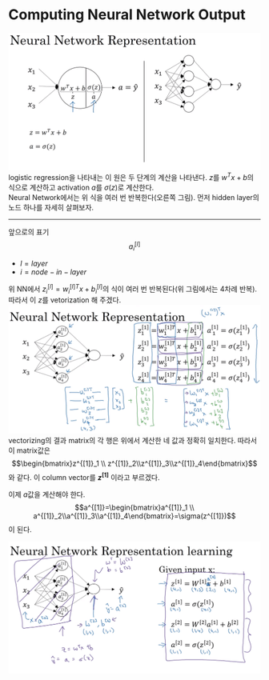 # Computing Neural Network Output

![nn4](./img/NN4.png)
logistic regression을 나타내는 이 원은 두 단계의 계산을 나타낸다. $z$를 $w^Tx+b$의 식으로 계산하고 activation $a$를 $\sigma(z)$로 계산한다.  
Neural Network에서는 위 식을 여러 번 반복한다(오른쪽 그림). 먼저 hidden layer의 노드 하나를 자세히 살펴보자.

---

앞으로의 표기
$$a^{[l]}_i$$

- $l=layer$
- $i=node-in-layer$

위 NN에서 $z^{[l]}_i=w^{[l]T}_ix+b^{[l]}_i$의 식이 여러 번 반복된다(위 그림에서는 4차례 반복). 따라서 이 $z$를 vetorization 해 주겠다.
![nnr](./img/nnr.png)
vectorizing의 결과 matrix의 각 행은 위에서 계산한 네 값과 정확히 일치한다. 따라서 이 matrix값은
$$\begin{bmatrix}z^{[1]}_1 \\ z^{[1]}_2\\z^{[1]}_3\\z^{[1]}_4\end{bmatrix}$$
와 같다. 이 column vector를 **$z^{[1]}$** 이라고 부르겠다.

이제 $a$값을 계산해야 한다.
$$a^{[1]}=\begin{bmatrix}a^{[1]}_1 \\ a^{[1]}_2\\a^{[1]}_3\\a^{[1]}_4\end{bmatrix}=\sigma(z^{[1]})$$
이 된다.

![nnr2](./img/nnr2.png)
